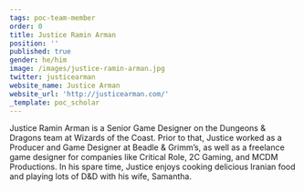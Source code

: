 ```yaml
---
tags: poc-team-member
order: 0
title: Justice Ramin Arman
position: ''
published: true
gender: he/him
image: /images/justice-ramin-arman.jpg
twitter: justicearman
website_name: Justice Arman
website_url: 'http://justicearman.com/'
_template: poc_scholar
---
```


Justice Ramin Arman is a Senior Game Designer on the Dungeons & Dragons team at Wizards of the Coast. Prior to that, Justice worked as a Producer and Game Designer at Beadle & Grimm’s, as well as a freelance game designer for companies like Critical Role, 2C Gaming, and MCDM Productions. In his spare time, Justice enjoys cooking delicious Iranian food and playing lots of D&D with his wife, Samantha.
